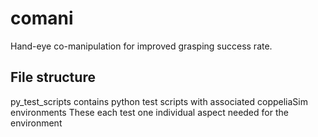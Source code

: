 # comani
Hand-eye co-manipulation for improved grasping success rate.

## File structure
py\_test\_scripts contains python test scripts with associated coppeliaSim environments
These each test one individual aspect needed for the environment
